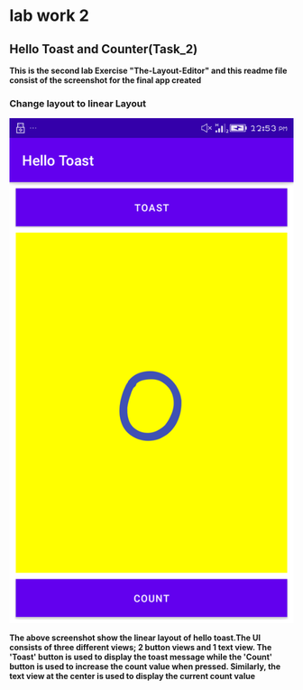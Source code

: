 # lab work 2
## Hello Toast and Counter(Task_2)

**This is the second lab Exercise "The-Layout-Editor" and this readme file consist of the screenshot for the final app created**

### Change layout to linear Layout
 
![linearlayout](Screenshot/linear.png)

**The above screenshot show the linear layout of hello toast.The UI consists of three different views; 2 button views and 1 text view. The 'Toast' button is used to display the toast message while the 'Count' button is used to increase the count value when pressed. Similarly, the text view at the center is used to display the current count value**